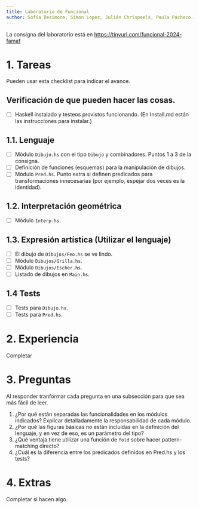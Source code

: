 ```yaml
---
title: Laboratorio de Funcional
author: Sofía Desimone, Simon Lopez, Julián Chrispeels, Paula Pacheco.
---
```

La consigna del laboratorio está en https://tinyurl.com/funcional-2024-famaf

# 1. Tareas
Pueden usar esta checklist para indicar el avance.

## Verificación de que pueden hacer las cosas.
- [ ] Haskell instalado y testeos provistos funcionando. (En Install.md están las instrucciones para instalar.)

## 1.1. Lenguaje
- [ ] Módulo `Dibujo.hs` con el tipo `Dibujo` y combinadores. Puntos 1 a 3 de la consigna.
- [ ] Definición de funciones (esquemas) para la manipulación de dibujos.
- [ ] Módulo `Pred.hs`. Punto extra si definen predicados para transformaciones innecesarias (por ejemplo, espejar dos veces es la identidad).

## 1.2. Interpretación geométrica
- [ ] Módulo `Interp.hs`.

## 1.3. Expresión artística (Utilizar el lenguaje)
- [ ] El dibujo de `Dibujos/Feo.hs` se ve lindo.
- [ ] Módulo `Dibujos/Grilla.hs`.
- [ ] Módulo `Dibujos/Escher.hs`.
- [ ] Listado de dibujos en `Main.hs`.

## 1.4 Tests
- [ ] Tests para `Dibujo.hs`.
- [ ] Tests para `Pred.hs`.

# 2. Experiencia
Completar

# 3. Preguntas
Al responder tranformar cada pregunta en una subsección para que sea más fácil de leer.

1. ¿Por qué están separadas las funcionalidades en los módulos indicados? Explicar detalladamente la responsabilidad de cada módulo.
2. ¿Por qué las figuras básicas no están incluidas en la definición del lenguaje, y en vez de eso, es un parámetro del tipo?
3. ¿Qué ventaja tiene utilizar una función de `fold` sobre hacer pattern-matching directo?
4. ¿Cuál es la diferencia entre los predicados definidos en Pred.hs y los tests?

# 4. Extras
Completar si hacen algo.